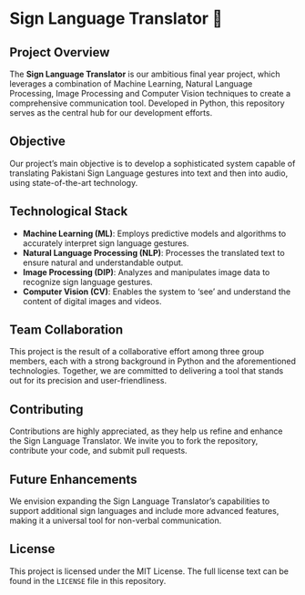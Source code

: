 # **Sign Language Translator** 🌟

## **Project Overview**
The **Sign Language Translator** is our ambitious final year project, which leverages a combination of Machine Learning, Natural Language Processing, Image Processing and Computer Vision techniques to create a comprehensive communication tool. Developed in Python, this repository serves as the central hub for our development efforts.

## **Objective**
Our project’s main objective is to develop a sophisticated system capable of translating Pakistani Sign Language gestures into text and then into audio, using state-of-the-art technology.

## **Technological Stack**
- **Machine Learning (ML)**: Employs predictive models and algorithms to accurately interpret sign language gestures.
- **Natural Language Processing (NLP)**: Processes the translated text to ensure natural and understandable output.
- **Image Processing (DIP)**: Analyzes and manipulates image data to recognize sign language gestures.
- **Computer Vision (CV)**: Enables the system to ‘see’ and understand the content of digital images and videos.

## **Team Collaboration**
This project is the result of a collaborative effort among three group members, each with a strong background in Python and the aforementioned technologies. Together, we are committed to delivering a tool that stands out for its precision and user-friendliness.

## **Contributing**
Contributions are highly appreciated, as they help us refine and enhance the Sign Language Translator. We invite you to fork the repository, contribute your code, and submit pull requests.

## **Future Enhancements**
We envision expanding the Sign Language Translator’s capabilities to support additional sign languages and include more advanced features, making it a universal tool for non-verbal communication.

## **License**
This project is licensed under the MIT License. The full license text can be found in the `LICENSE` file in this repository.
